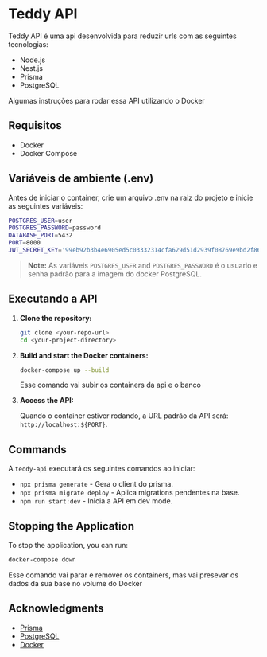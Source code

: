 # Teddy API

Teddy API é uma api desenvolvida para reduzir urls com as seguintes tecnologias:
- Node.js
- Nest.js
- Prisma
- PostgreSQL

Algumas instruções para rodar essa API utilizando o Docker

## Requisitos

- Docker
- Docker Compose

## Variáveis de ambiente (.env)

Antes de iniciar o container, crie um arquivo .env na raiz do projeto e inicie as seguintes variáveis:

```bash
POSTGRES_USER=user
POSTGRES_PASSWORD=password
DATABASE_PORT=5432
PORT=8000
JWT_SECRET_KEY='99eb92b3b4e6905ed5c03332314cfa629d51d2939f08769e9bd2f86028aa092b'
```

> **Note:** As variáveis `POSTGRES_USER` and `POSTGRES_PASSWORD` é o usuario e senha padrão para a imagem do docker PostgreSQL.

## Executando a API

1. **Clone the repository:**

   ```bash
   git clone <your-repo-url>
   cd <your-project-directory>
   ```

2. **Build and start the Docker containers:**

   ```bash
   docker-compose up --build
   ```

   Esse comando vai subir os containers da api e o banco

3. **Access the API:**

   Quando o container estiver rodando, a URL padrão da API será: `http://localhost:${PORT}`.

## Commands

A `teddy-api` executará os seguintes comandos ao iniciar:

- `npx prisma generate` - Gera o client do prisma.
- `npx prisma migrate deploy` - Aplica migrations pendentes na base.
- `npm run start:dev` - Inicia a API em dev mode.

## Stopping the Application

To stop the application, you can run:

```bash
docker-compose down
```

Esse comando vai parar e remover os containers, mas vai presevar os dados da sua base no volume do Docker

## Acknowledgments

- [Prisma](https://www.prisma.io/)
- [PostgreSQL](https://www.postgresql.org/)
- [Docker](https://www.docker.com/)
